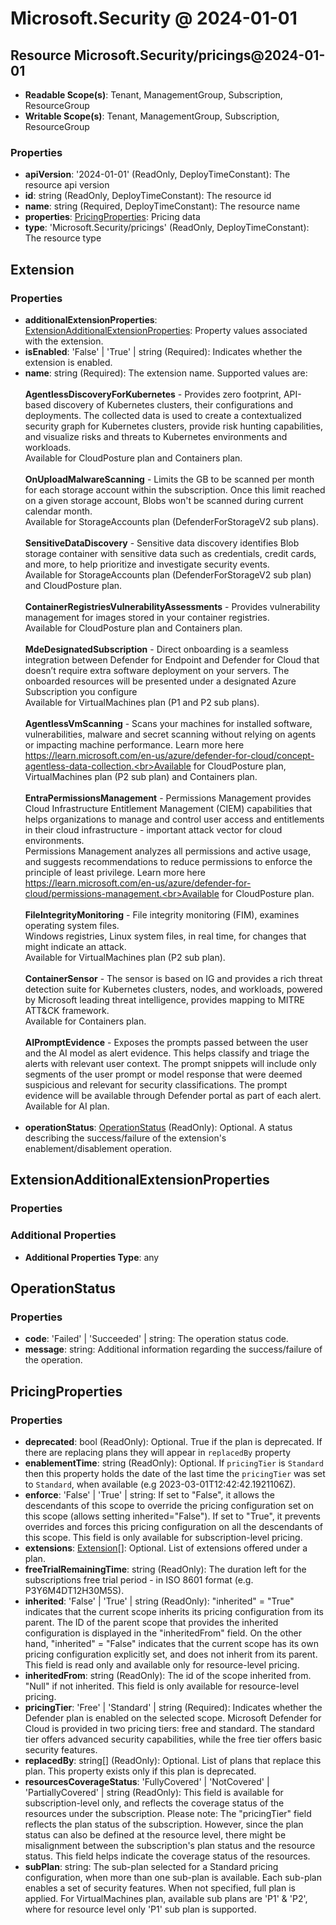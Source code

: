 # Microsoft.Security @ 2024-01-01

## Resource Microsoft.Security/pricings@2024-01-01
* **Readable Scope(s)**: Tenant, ManagementGroup, Subscription, ResourceGroup
* **Writable Scope(s)**: Tenant, ManagementGroup, Subscription, ResourceGroup
### Properties
* **apiVersion**: '2024-01-01' (ReadOnly, DeployTimeConstant): The resource api version
* **id**: string (ReadOnly, DeployTimeConstant): The resource id
* **name**: string (Required, DeployTimeConstant): The resource name
* **properties**: [PricingProperties](#pricingproperties): Pricing data
* **type**: 'Microsoft.Security/pricings' (ReadOnly, DeployTimeConstant): The resource type

## Extension
### Properties
* **additionalExtensionProperties**: [ExtensionAdditionalExtensionProperties](#extensionadditionalextensionproperties): Property values associated with the extension.
* **isEnabled**: 'False' | 'True' | string (Required): Indicates whether the extension is enabled.
* **name**: string (Required): The extension name. Supported values are: <br><br>**AgentlessDiscoveryForKubernetes** - Provides zero footprint, API-based discovery of Kubernetes clusters, their configurations and deployments. The collected data is used to create a contextualized security graph for Kubernetes clusters, provide risk hunting capabilities, and visualize risks and threats to  Kubernetes environments and workloads.<br>Available for CloudPosture plan and Containers plan.<br><br>**OnUploadMalwareScanning** - Limits the GB to be scanned per month for each storage account within the subscription. Once this limit reached on a given storage account, Blobs won't be scanned during current calendar month.<br>Available for StorageAccounts plan (DefenderForStorageV2 sub plans).<br><br>**SensitiveDataDiscovery** - Sensitive data discovery identifies Blob storage container with sensitive data such as credentials, credit cards, and more, to help prioritize and investigate security events.<br>Available for StorageAccounts plan (DefenderForStorageV2 sub plan) and CloudPosture plan.<br><br>**ContainerRegistriesVulnerabilityAssessments** - Provides vulnerability management for images stored in your container registries.<br>Available for CloudPosture plan and Containers plan.<br><br>**MdeDesignatedSubscription** - Direct onboarding is a seamless integration between Defender for Endpoint and Defender for Cloud that doesn’t require extra software deployment on your servers. The onboarded resources will be presented under a designated Azure Subscription you configure<br>Available for VirtualMachines plan (P1 and P2 sub plans).<br><br>**AgentlessVmScanning** - Scans your machines for installed software, vulnerabilities, malware and secret scanning without relying on agents or impacting machine performance. Learn more here https://learn.microsoft.com/en-us/azure/defender-for-cloud/concept-agentless-data-collection.<br>Available for CloudPosture plan, VirtualMachines plan (P2 sub plan) and Containers plan.<br><br>**EntraPermissionsManagement** - Permissions Management provides Cloud Infrastructure Entitlement Management (CIEM) capabilities that helps organizations to manage and control user access and entitlements in their cloud infrastructure - important attack vector for cloud environments.<br>Permissions Management analyzes all permissions and active usage, and suggests recommendations to reduce permissions to enforce the principle of least privilege. Learn more here https://learn.microsoft.com/en-us/azure/defender-for-cloud/permissions-management.<br>Available for CloudPosture plan. <br><br>**FileIntegrityMonitoring** - File integrity monitoring (FIM), examines operating system files.<br>Windows registries, Linux system files, in real time, for changes that might indicate an attack.<br>Available for VirtualMachines plan (P2 sub plan). <br><br>**ContainerSensor** - The sensor is based on IG and provides a rich threat detection suite for Kubernetes clusters, nodes, and workloads, powered by Microsoft leading threat intelligence, provides mapping to MITRE ATT&CK framework.<br>Available for Containers plan. <br><br>**AIPromptEvidence** - Exposes the prompts passed between the user and the AI model as alert evidence. This helps classify and triage the alerts with relevant user context. The prompt snippets will include only segments of the user prompt or model response that were deemed suspicious and relevant for security classifications. The prompt evidence will be available through Defender portal as part of each alert.<br>Available for AI plan. <br><br>
* **operationStatus**: [OperationStatus](#operationstatus) (ReadOnly): Optional. A status describing the success/failure of the extension's enablement/disablement operation.

## ExtensionAdditionalExtensionProperties
### Properties
### Additional Properties
* **Additional Properties Type**: any

## OperationStatus
### Properties
* **code**: 'Failed' | 'Succeeded' | string: The operation status code.
* **message**: string: Additional information regarding the success/failure of the operation.

## PricingProperties
### Properties
* **deprecated**: bool (ReadOnly): Optional. True if the plan is deprecated. If there are replacing plans they will appear in `replacedBy` property
* **enablementTime**: string (ReadOnly): Optional. If `pricingTier` is `Standard` then this property holds the date of the last time the `pricingTier` was set to `Standard`, when available (e.g 2023-03-01T12:42:42.1921106Z).
* **enforce**: 'False' | 'True' | string: If set to "False", it allows the descendants of this scope to override the pricing configuration set on this scope (allows setting inherited="False"). If set to "True", it prevents overrides and forces this pricing configuration on all the descendants of this scope. This field is only available for subscription-level pricing.
* **extensions**: [Extension](#extension)[]: Optional. List of extensions offered under a plan.
* **freeTrialRemainingTime**: string (ReadOnly): The duration left for the subscriptions free trial period - in ISO 8601 format (e.g. P3Y6M4DT12H30M5S).
* **inherited**: 'False' | 'True' | string (ReadOnly): "inherited" = "True" indicates that the current scope inherits its pricing configuration from its parent. The ID of the parent scope that provides the inherited configuration is displayed in the "inheritedFrom" field. On the other hand, "inherited" = "False" indicates that the current scope has its own pricing configuration explicitly set, and does not inherit from its parent. This field is read only and available only for resource-level pricing.
* **inheritedFrom**: string (ReadOnly): The id of the scope inherited from. "Null" if not inherited. This field is only available for resource-level pricing.
* **pricingTier**: 'Free' | 'Standard' | string (Required): Indicates whether the Defender plan is enabled on the selected scope. Microsoft Defender for Cloud is provided in two pricing tiers: free and standard. The standard tier offers advanced security capabilities, while the free tier offers basic security features.
* **replacedBy**: string[] (ReadOnly): Optional. List of plans that replace this plan. This property exists only if this plan is deprecated.
* **resourcesCoverageStatus**: 'FullyCovered' | 'NotCovered' | 'PartiallyCovered' | string (ReadOnly): This field is available for subscription-level only, and reflects the coverage status of the resources under the subscription. Please note: The "pricingTier" field reflects the plan status of the subscription. However, since the plan status can also be defined at the resource level, there might be misalignment between the subscription's plan status and the resource status. This field helps indicate the coverage status of the resources.
* **subPlan**: string: The sub-plan selected for a Standard pricing configuration, when more than one sub-plan is available. Each sub-plan enables a set of security features. When not specified, full plan is applied. For VirtualMachines plan, available sub plans are 'P1' & 'P2', where for resource level only 'P1' sub plan is supported.

